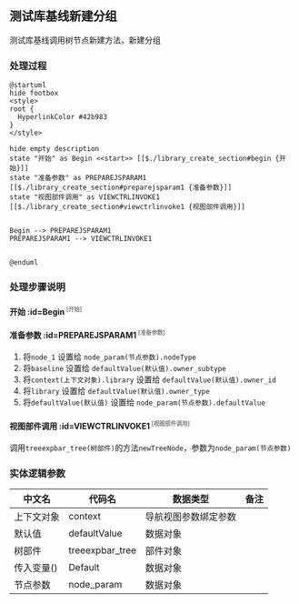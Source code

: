 ## 测试库基线新建分组 <!-- {docsify-ignore-all} -->

   测试库基线调用树节点新建方法，新建分组

### 处理过程

```plantuml
@startuml
hide footbox
<style>
root {
  HyperlinkColor #42b983
}
</style>

hide empty description
state "开始" as Begin <<start>> [[$./library_create_section#begin {开始}]]
state "准备参数" as PREPAREJSPARAM1  [[$./library_create_section#preparejsparam1 {准备参数}]]
state "视图部件调用" as VIEWCTRLINVOKE1  [[$./library_create_section#viewctrlinvoke1 {视图部件调用}]]


Begin --> PREPAREJSPARAM1
PREPAREJSPARAM1 --> VIEWCTRLINVOKE1


@enduml
```


### 处理步骤说明

#### 开始 :id=Begin<sup class="footnote-symbol"> <font color=gray size=1>[开始]</font></sup>




#### 准备参数 :id=PREPAREJSPARAM1<sup class="footnote-symbol"> <font color=gray size=1>[准备参数]</font></sup>



1. 将`node_1` 设置给  `node_param(节点参数).nodeType`
2. 将`baseline` 设置给  `defaultValue(默认值).owner_subtype`
3. 将`context(上下文对象).library` 设置给  `defaultValue(默认值).owner_id`
4. 将`library` 设置给  `defaultValue(默认值).owner_type`
5. 将`defaultValue(默认值)` 设置给  `node_param(节点参数).defaultValue`

#### 视图部件调用 :id=VIEWCTRLINVOKE1<sup class="footnote-symbol"> <font color=gray size=1>[视图部件调用]</font></sup>



调用`treeexpbar_tree(树部件)`的方法`newTreeNode`，参数为`node_param(节点参数)`


### 实体逻辑参数

|    中文名   |    代码名    |  数据类型      |备注 |
| --------| --------| --------  | --------   |
|上下文对象|context|导航视图参数绑定参数||
|默认值|defaultValue|数据对象||
|树部件|treeexpbar_tree|部件对象||
|传入变量(<i class="fa fa-check"/></i>)|Default|数据对象||
|节点参数|node_param|数据对象||
